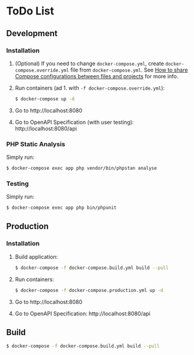 # ToDo List

## Development

### Installation

1. (Optional) If you need to change `docker-compose.yml`, create `docker-compose.override.yml` file from `docker-compose.yml`.
   See [How to share Compose configurations between files and projects](https://docs.docker.com/compose/extends) for more info.

2. Run containers (ad 1. with `-f docker-compose.override.yml`):
   ```sh
   $ docker-compose up -d
   ```

3. Go to http://localhost:8080

4. Go to OpenAPI Specification (with user testing): http://localhost:8080/api

### PHP Static Analysis

Simply run:
```sh
$ docker-compose exec app php vendor/bin/phpstan analyse
```

### Testing
Simply run:
```sh
$ docker-compose exec app php bin/phpunit
```

## Production

### Installation

1. Build application:
   ```sh
   $ docker-compose -f docker-compose.build.yml build --pull
   ```

2. Run containers:
   ```sh
   $ docker-compose -f docker-compose.production.yml up -d
   ```

3. Go to http://localhost:8080

4. Go to OpenAPI Specification: http://localhost:8080/api

## Build

```sh
$ docker-compose -f docker-compose.build.yml build --pull
```
